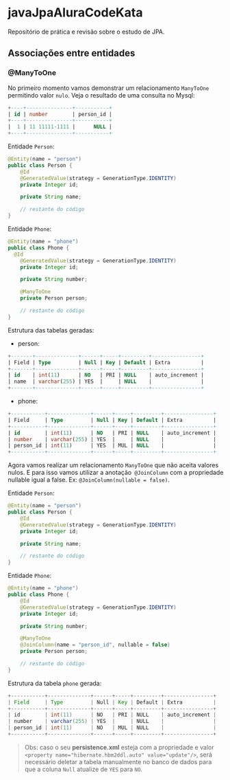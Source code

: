 # javaJpaAluraCodeKata

Repositório de prática e revisão sobre o estudo de JPA.

## Associações entre entidades
### @ManyToOne
No primeiro momento vamos demonstrar um relacionamento `ManyToOne` permitindo valor `nulo`. Veja o resultado de uma consulta no Mysql:
```sql
+----+---------------+-----------+
| id | number        | person_id |
+----+---------------+-----------+
|  1 | 11 11111-1111 |      NULL |
+----+---------------+-----------+
```
Entidade `Person`:
```java
@Entity(name = "person")
public class Person {
    @Id
    @GeneratedValue(strategy = GenerationType.IDENTITY)
    private Integer id;

    private String name;

    // restante do código
}
```

Entidade `Phone`:
```java
@Entity(name = "phone")
public class Phone {
  @Id
    @GeneratedValue(strategy = GenerationType.IDENTITY)
    private Integer id;

    private String number;

    @ManyToOne
    private Person person;

    // restante do código
}
```
Estrutura das tabelas geradas:
- person:
```sql
+-------+--------------+------+-----+---------+----------------+
| Field | Type         | Null | Key | Default | Extra          |
+-------+--------------+------+-----+---------+----------------+
| id    | int(11)      | NO   | PRI | NULL    | auto_increment |
| name  | varchar(255) | YES  |     | NULL    |                |
+-------+--------------+------+-----+---------+----------------+
```

- phone:
```sql
+-----------+--------------+------+-----+---------+----------------+
| Field     | Type         | Null | Key | Default | Extra          |
+-----------+--------------+------+-----+---------+----------------+
| id        | int(11)      | NO   | PRI | NULL    | auto_increment |
| number    | varchar(255) | YES  |     | NULL    |                |
| person_id | int(11)      | YES  | MUL | NULL    |                |
+-----------+--------------+------+-----+---------+----------------+
```
Agora vamos realizar um relacionamento `ManyToOne` que não aceita valores nulos. E para isso vamos utilizar a anotação` @JoinColumn` com a propriedade nullable igual a false. Ex: `@JoinColumn(nullable = false)`.

Entidade `Person`:
```java
@Entity(name = "person")
public class Person {
    @Id
    @GeneratedValue(strategy = GenerationType.IDENTITY)
    private Integer id;

    private String name;

    // restante do código
}
```

Entidade `Phone`:
```java
@Entity(name = "phone")
public class Phone {
    @Id
    @GeneratedValue(strategy = GenerationType.IDENTITY)
    private Integer id;

    private String number;

    @ManyToOne
    @JoinColumn(name = "person_id", nullable = false)
    private Person person;

    // restante do código
}
```

Estrutura da tabela `phone` gerada:
```java
+-----------+--------------+------+-----+---------+----------------+
| Field     | Type         | Null | Key | Default | Extra          |
+-----------+--------------+------+-----+---------+----------------+
| id        | int(11)      | NO   | PRI | NULL    | auto_increment |
| number    | varchar(255) | YES  |     | NULL    |                |
| person_id | int(11)      | NO   | MUL | NULL    |                |
+-----------+--------------+------+-----+---------+----------------+
```
> Obs: caso o seu **persistence.xml** esteja com a propriedade e valor `<property name="hibernate.hbm2ddl.auto" value="update"/>`, será necessário deletar a tabela manualmente no banco de dados para que a coluna `Null` atualize de `YES` para `NO`.
